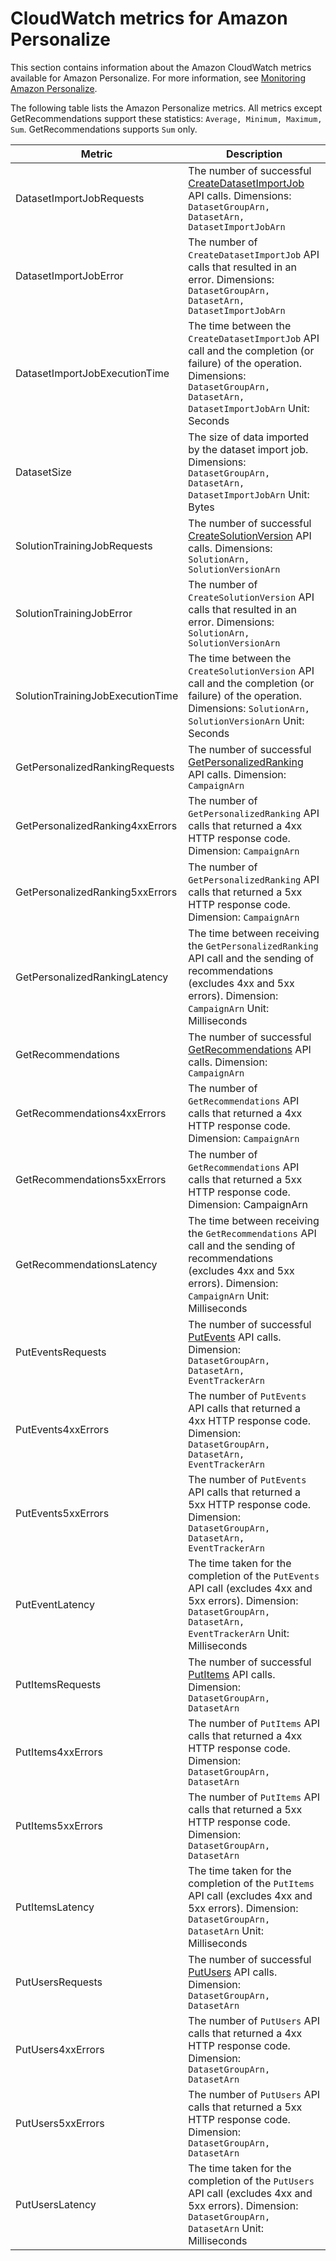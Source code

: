 # CloudWatch metrics for Amazon Personalize<a name="cloudwatch-metrics"></a>

This section contains information about the Amazon CloudWatch metrics available for Amazon Personalize\. For more information, see [Monitoring Amazon Personalize](personalize-monitoring.md)\.

The following table lists the Amazon Personalize metrics\. All metrics except GetRecommendations support these statistics: `Average, Minimum, Maximum, Sum`\. GetRecommendations supports `Sum` only\.


| Metric | Description | 
| --- | --- | 
| DatasetImportJobRequests |  The number of successful [CreateDatasetImportJob](API_CreateDatasetImportJob.md) API calls\. Dimensions: `DatasetGroupArn, DatasetArn, DatasetImportJobArn`  | 
| DatasetImportJobError |  The number of `CreateDatasetImportJob` API calls that resulted in an error\. Dimensions: `DatasetGroupArn, DatasetArn, DatasetImportJobArn`  | 
| DatasetImportJobExecutionTime |  The time between the `CreateDatasetImportJob` API call and the completion \(or failure\) of the operation\. Dimensions: `DatasetGroupArn, DatasetArn, DatasetImportJobArn` Unit: Seconds  | 
| DatasetSize |  The size of data imported by the dataset import job\. Dimensions: `DatasetGroupArn, DatasetArn, DatasetImportJobArn` Unit: Bytes  | 
| SolutionTrainingJobRequests |  The number of successful [CreateSolutionVersion](API_CreateSolutionVersion.md) API calls\. Dimensions: `SolutionArn, SolutionVersionArn`  | 
| SolutionTrainingJobError |  The number of `CreateSolutionVersion` API calls that resulted in an error\. Dimensions: `SolutionArn, SolutionVersionArn`  | 
| SolutionTrainingJobExecutionTime |  The time between the `CreateSolutionVersion` API call and the completion \(or failure\) of the operation\. Dimensions: `SolutionArn, SolutionVersionArn` Unit: Seconds  | 
| GetPersonalizedRankingRequests |  The number of successful [GetPersonalizedRanking](API_RS_GetPersonalizedRanking.md) API calls\. Dimension: `CampaignArn`  | 
| GetPersonalizedRanking4xxErrors |  The number of `GetPersonalizedRanking` API calls that returned a 4xx HTTP response code\. Dimension: `CampaignArn`  | 
| GetPersonalizedRanking5xxErrors |  The number of `GetPersonalizedRanking` API calls that returned a 5xx HTTP response code\. Dimension: `CampaignArn`  | 
| GetPersonalizedRankingLatency |  The time between receiving the `GetPersonalizedRanking` API call and the sending of recommendations \(excludes 4xx and 5xx errors\)\. Dimension: `CampaignArn` Unit: Milliseconds  | 
| GetRecommendations |  The number of successful [GetRecommendations](API_RS_GetRecommendations.md) API calls\. Dimension: `CampaignArn`  | 
| GetRecommendations4xxErrors |  The number of `GetRecommendations` API calls that returned a 4xx HTTP response code\. Dimension: `CampaignArn`  | 
| GetRecommendations5xxErrors |  The number of `GetRecommendations` API calls that returned a 5xx HTTP response code\. Dimension: CampaignArn  | 
| GetRecommendationsLatency |  The time between receiving the `GetRecommendations` API call and the sending of recommendations \(excludes 4xx and 5xx errors\)\. Dimension: `CampaignArn` Unit: Milliseconds  | 
| PutEventsRequests |  The number of successful [PutEvents](API_UBS_PutEvents.md) API calls\. Dimension:` DatasetGroupArn, DatasetArn, EventTrackerArn`  | 
| PutEvents4xxErrors |  The number of `PutEvents` API calls that returned a 4xx HTTP response code\. Dimension: ` DatasetGroupArn, DatasetArn, EventTrackerArn`  | 
| PutEvents5xxErrors |  The number of `PutEvents` API calls that returned a 5xx HTTP response code\. Dimension: ` DatasetGroupArn, DatasetArn, EventTrackerArn`  | 
| PutEventLatency |  The time taken for the completion of the `PutEvents` API call \(excludes 4xx and 5xx errors\)\. Dimension: ` DatasetGroupArn, DatasetArn, EventTrackerArn` Unit: Milliseconds  | 
| PutItemsRequests |  The number of successful [PutItems](API_UBS_PutItems.md) API calls\. Dimension:` DatasetGroupArn, DatasetArn`  | 
| PutItems4xxErrors |  The number of `PutItems` API calls that returned a 4xx HTTP response code\. Dimension: ` DatasetGroupArn, DatasetArn`  | 
| PutItems5xxErrors |  The number of `PutItems` API calls that returned a 5xx HTTP response code\. Dimension: ` DatasetGroupArn, DatasetArn`  | 
| PutItemsLatency |  The time taken for the completion of the `PutItems` API call \(excludes 4xx and 5xx errors\)\. Dimension: ` DatasetGroupArn, DatasetArn` Unit: Milliseconds  | 
| PutUsersRequests |  The number of successful [PutUsers](API_UBS_PutUsers.md) API calls\. Dimension:` DatasetGroupArn, DatasetArn`  | 
| PutUsers4xxErrors |  The number of `PutUsers` API calls that returned a 4xx HTTP response code\. Dimension: ` DatasetGroupArn, DatasetArn`  | 
| PutUsers5xxErrors |  The number of `PutUsers` API calls that returned a 5xx HTTP response code\. Dimension: ` DatasetGroupArn, DatasetArn`  | 
| PutUsersLatency |  The time taken for the completion of the `PutUsers` API call \(excludes 4xx and 5xx errors\)\. Dimension: ` DatasetGroupArn, DatasetArn` Unit: Milliseconds  | 